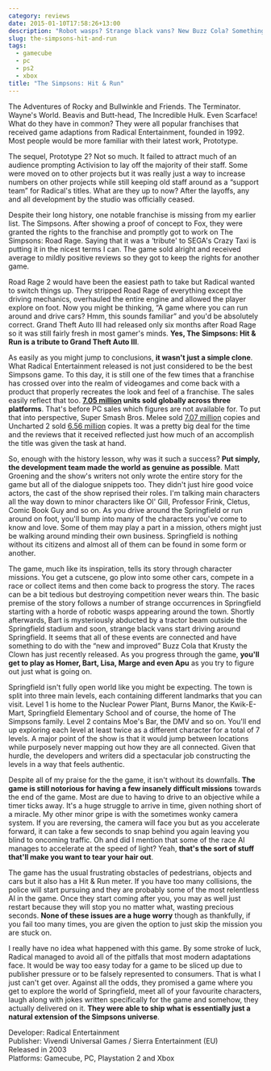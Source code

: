 ```yaml
---
category: reviews
date: 2015-01-10T17:58:26+13:00
description: "Robot wasps? Strange black vans? New Buzz Cola? Something fishy is happening in Springfield. Find out in The Simpsons: Hit & Run."
slug: the-simpsons-hit-and-run
tags:
  - gamecube
  - pc
  - ps2
  - xbox
title: "The Simpsons: Hit & Run"
---
```

The Adventures of Rocky and Bullwinkle and Friends. The Terminator. Wayne's World. Beavis and Butt-head, The Incredible Hulk. Even Scarface! What do they have in common? They were all popular franchises that received game adaptions from Radical Entertainment, founded in 1992. Most people would be more familiar with their latest work, Prototype.

The sequel, Prototype 2? Not so much. It failed to attract much of an audience prompting Activision to lay off the majority of their staff. Some were moved on to other projects but it was really just a way to increase numbers on other projects while still keeping old staff around as a “support team” for Radical's titles. What are they up to now? After the layoffs, any and all development by the studio was officially ceased.

Despite their long history, one notable franchise is missing from my earlier list. The Simpsons. After showing a proof of concept to Fox, they were granted the rights to the franchise and promptly got to work on The Simpsons: Road Rage. Saying that it was a ‘tribute' to SEGA's Crazy Taxi is putting it in the nicest terms I can. The game sold alright and received average to mildly positive reviews so they got to keep the rights for another game.

Road Rage 2 would have been the easiest path to take but Radical wanted to switch things up. They stripped Road Rage of everything except the driving mechanics, overhauled the entire engine and allowed the player explore on foot. Now you might be thinking, “A game where you can run around and drive cars? Hmm, this sounds familiar” and you'd be absolutely correct. Grand Theft Auto III had released only six months after Road Rage so it was still fairly fresh in most gamer's minds. **Yes, The Simpsons: Hit & Run is a tribute to Grand Theft Auto III**.

As easily as you might jump to conclusions, **it wasn't just a simple clone**. What Radical Entertainment released is not just considered to be the best Simpsons game. To this day, it is still one of the few times that a franchise has crossed over into the realm of videogames and come back with a product that properly recreates the look and feel of a franchise. The sales easily reflect that too. **[7.05 million](https://www.vgchartz.com/gamedb/?name=the+simpsons%3A+hit&publisher=&platform=&genre=&minSales=0&results=200) units sold globally across three platforms**. That's before PC sales which figures are not available for. To put that into perspective, Super Smash Bros. Melee sold [7.07 million](https://www.vgchartz.com/game/2291/super-smash-bros-melee/) copies and Uncharted 2 sold [6.56 million](https://www.vgchartz.com/game/28733/uncharted-2-among-thieves/) copies. It was a pretty big deal for the time and the reviews that it received reflected just how much of an accomplish the title was given the task at hand.

So, enough with the history lesson, why was it such a success? **Put simply, the development team made the world as genuine as possible**. Matt Groening and the show's writers not only wrote the entire story for the game but all of the dialogue snippets too. They didn't just hire good voice actors, the cast of the show reprised their roles. I'm talking main characters all the way down to minor characters like Ol' Gill, Professor Frink, Cletus, Comic Book Guy and so on. As you drive around the Springfield or run around on foot, you'll bump into many of the characters you've come to know and love. Some of them may play a part in a mission, others might just be walking around minding their own business. Springfield is nothing without its citizens and almost all of them can be found in some form or another.

The game, much like its inspiration, tells its story through character missions. You get a cutscene, go plow into some other cars, compete in a race or collect items and then come back to progress the story. The races can be a bit tedious but destroying competition never wears thin. The basic premise of the story follows a number of strange occurrences in Springfield starting with a horde of robotic wasps appearing around the town. Shortly afterwards, Bart is mysteriously abducted by a tractor beam outside the Springfield stadium and soon, strange black vans start driving around Springfield. It seems that all of these events are connected and have something to do with the “new and improved” Buzz Cola that Krusty the Clown has just recently released. As you progress through the game, **you'll get to play as Homer, Bart, Lisa, Marge and even Apu** as you try to figure out just what is going on.

Springfield isn't fully open world like you might be expecting. The town is split into three main levels, each containing different landmarks that you can visit. Level 1 is home to the Nuclear Power Plant, Burns Manor, the Kwik-E-Mart, Springfield Elementary School and of course, the home of The Simpsons family. Level 2 contains Moe's Bar, the DMV and so on. You'll end up exploring each level at least twice as a different character for a total of 7 levels. A major point of the show is that it would jump between locations while purposely never mapping out how they are all connected. Given that hurdle, the developers and writers did a spectacular job constructing the levels in a way that feels authentic.

Despite all of my praise for the the game, it isn't without its downfalls. **The game is still notorious for having a few insanely difficult missions** towards the end of the game. Most are due to having to drive to an objective while a timer ticks away. It's a huge struggle to arrive in time, given nothing short of a miracle. My other minor gripe is with the sometimes wonky camera system. If you are reversing, the camera will face you but as you accelerate forward, it can take a few seconds to snap behind you again leaving you blind to oncoming traffic. Oh and did I mention that some of the race AI manages to accelerate at the speed of light? Yeah, **that's the sort of stuff that'll make you want to tear your hair out**.

The game has the usual frustrating obstacles of pedestrians, objects and cars but it also has a Hit & Run meter. If you have too many collisions, the police will start pursuing and they are probably some of the most relentless AI in the game. Once they start coming after you, you may as well just restart because they will stop you no matter what, wasting precious seconds. **None of these issues are a huge worry** though as thankfully, if you fail too many times, you are given the option to just skip the mission you are stuck on.

I really have no idea what happened with this game. By some stroke of luck, Radical managed to avoid all of the pitfalls that most modern adaptations face. It would be way too easy today for a game to be sliced up due to publisher pressure or to be falsely represented to consumers. That is what I just can't get over. Against all the odds, they promised a game where you get to explore the world of Springfield, meet all of your favourite characters, laugh along with jokes written specifically for the game and somehow, they actually delivered on it. **They were able to ship what is essentially just a natural extension of the Simpsons universe**.

Developer: Radical Entertainment \
Publisher: Vivendi Universal Games / Sierra Entertainment (EU) \
Released in 2003 \
Platforms: Gamecube, PC, Playstation 2 and Xbox
